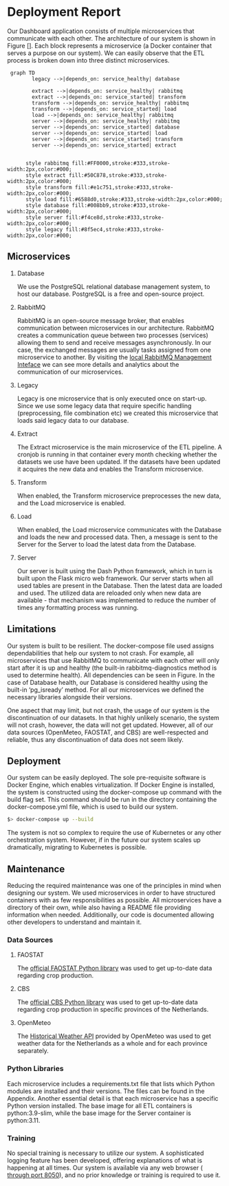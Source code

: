 # Deployment Report

Our Dashboard application consists of multiple microservices that communicate with each other. The architecture of our system is shown in Figure []. Each block represents a microservice (a Docker container that serves a purpose on our system). We can easily observe that the ETL process is broken down into three distinct microservices.

```mermaid
 graph TD
        legacy -->|depends_on: service_healthy| database
      
        extract -->|depends_on: service_healthy| rabbitmq
        extract -->|depends_on: service_started| transform
        transform -->|depends_on: service_healthy| rabbitmq
        transform -->|depends_on: service_started| load
        load -->|depends_on: service_healthy| rabbitmq
        server -->|depends_on: service_healthy| rabbitmq
        server -->|depends_on: service_started| database
        server -->|depends_on: service_started| load
        server -->|depends_on: service_started| transform
        server -->|depends_on: service_started| extract


      style rabbitmq fill:#FF0000,stroke:#333,stroke-width:2px,color:#000;
      style extract fill:#50C878,stroke:#333,stroke-width:2px,color:#000;
      style transform fill:#e1c751,stroke:#333,stroke-width:2px,color:#000;
      style load fill:#6588d0,stroke:#333,stroke-width:2px,color:#000;
      style database fill:#008bb9,stroke:#333,stroke-width:2px,color:#000;
      style server fill:#f4ce8d,stroke:#333,stroke-width:2px,color:#000;
      style legacy fill:#8f5ec4,stroke:#333,stroke-width:2px,color:#000;
```

## Microservices

1. Database
    
    We use the PostgreSQL relational database management system, to host our database. PostgreSQL is a free and open-source project.
    
2. RabbitMQ
    
    RabbitMQ is an open-source message broker, that enables communication between microservices in our architecture. RabbitMQ creates a communication queue between two processes (services) allowing them to send and receive messages asynchronously. In our case, the exchanged messages are usually tasks assigned from one microservice to another. By visiting the <a href="http://localhost:15672/">local RabbitMQ Management Inteface</a> we can see more details and analytics about the communication of our microservices.

3. Legacy
    
    Legacy is one microservice that is only executed once on start-up. Since we use some legacy data that require specific handling (preprocessing, file combination etc) we created this microservice that loads said legacy data to our database.
    
4. Extract
    
    The Extract microservice is the main microservice of the ETL pipeline. A cronjob is running in that container every month checking whether the datasets we use have been updated. If the datasets have been updated it acquires the new data and enables the Transform microservice.
    
5. Transform
    
    When enabled, the Transform microservice preprocesses the new data, and the Load microservice is enabled.
    
6. Load
    
    When enabled, the Load microservice communicates with the Database and loads the new and processed data. Then, a message is sent to the Server for the Server to load the latest data from the Database.
    
7. Server
    
    Our server is built using the Dash Python framework, which in turn is built upon the Flask micro web framework. Our server starts when all used tables are present in the Database. Then the latest data are loaded and used. The utilized data are reloaded only when new data are available - that mechanism was implemented to reduce the number of times any formatting process was running. 
    

## Limitations

Our system is built to be resilient. The docker-compose file used assigns dependabilities that help our system to not crash. For example, all microservices that use RabbitMQ to communicate with each other will only start after it is up and healthy (the built-in rabbitmq-diagnostics method is used to determine health). All dependencies can be seen in Figure. In the case of Database health, our Database is considered healthy using the built-in ‘pg_isready’ method. For all our microservices we defined the necessary libraries alongside their versions.

One aspect that may limit, but not crash, the usage of our system is the discontinuation of our datasets. In that highly unlikely scenario, the system will not crash, however, the data will not get updated. However, all of our data sources (OpenMeteo, FAOSTAT, and CBS) are well-respected and reliable, thus any discontinuation of data does not seem likely. 

## Deployment

Our system can be easily deployed. The sole pre-requisite software is Docker Engine, which enables virtualization. If Docker Engine is installed, the system is constructed using the docker-compose up command with the build flag set. This command should be run in the directory containing the docker-compose.yml file, which is used to build our system.

```bash
$> docker-compose up --build
```

 The system is not so complex to require the use of Kubernetes or any other orchestration system. However, if in the future our system scales up dramatically, migrating to Kubernetes is possible.

## Maintenance

Reducing the required maintenance was one of the principles in mind when designing our system. We used microservices in order to have structured containers with as few responsibilities as possible. All microservices have a directory of their own, while also having a README file providing information when needed. Additionally, our code is documented allowing other developers to understand and maintain it.

### Data Sources

1. FAOSTAT
    
    The <a href=”https://pypi.org/project/faostat/”> official FAOSTAT Python library</a> was used to get up-to-date data regarding crop production.
    
2. CBS
    
    The <a href=”https://pypi.org/project/cbsodata/”> official CBS Python library</a> was used to get up-to-date data regarding crop production in specific provinces of the Netherlands.
    
3. OpenMeteo
    
    The <a href=”https://open-meteo.com/en/docs/historical-weather-api”> Historical Weather API</a> provided by OpenMeteo was used to get weather data for the Netherlands as a whole and for each province separately. 
    

### Python Libraries

Each microservice includes a requirements.txt file that lists which Python modules are installed and their versions. The files can be found in the Appendix. Another essential detail is that each microservice has a specific Python version installed. The base image for all ETL containers is python:3.9-slim, while the base image for the Server container is python:3.11.

### Training

No special training is necessary to utilize our system. A sophisticated logging feature has been developed, offering explanations of what is happening at all times. Our system is available via any web browser (<a href=”http://localhost:8050”> through port 8050</a>), and no prior knowledge or training is required to use it.